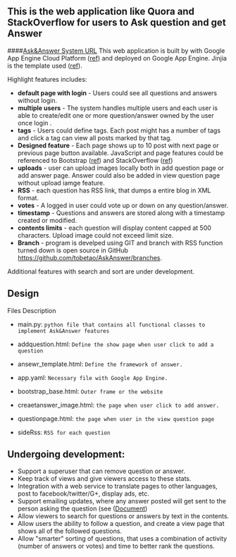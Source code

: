 This is the web application like Quora and StackOverflow for users to Ask question and get Answer
---

####[Ask&Answer System URL](http://tobetaoblog.appspot.com/)
This web application is built by with Google App Engine Cloud Platform ([ref](https://cloud.google.com/appengine/docs)) and deployed on Google App Engine. 
Jinjia is the template used ([ref](https://cloud.google.com/appengine/docs/python/gettingstartedpython27/templates)).

Highlight features includes:

* **default page with login** - Users could see all questions and answers without login.
* **multiple users** - The system handles multiple users and each user is able to create/edit one or more question/answer owned by the user once login .
* **tags** - Users could define tags. Each post might has a number of tags and click a tag can view all posts marked by that tag. 
* **Designed feature** - Each page shows up to 10 post with next page or previous page button available. JavaScript and page features could be referenced to Bootstrap ([ref](http://bootstrapzero.com/)) and StackOverflow ([ref](http://bootstrapzero.com/))
* **uploads** - user can upload images locally both in add question page or add answer page. Answer could also be added in view question page without upload iamge feature.
* **RSS** - each question has RSS link, that dumps a entire blog in XML format.
* **votes** - A logged in user could vote up or down on any question/answer. 
* **timestamp** - Questions and answers are stored along with a timestamp created or modified. 
* **contents limits** - each question will display content capped at 500 characters. Upload image could not exceed limit size. 
* **Branch** - program is develped using GIT and branch with RSS function turned down is open source in GitHub https://github.com/tobetao/AskAnswer/branches.

Additional features with search and sort are under development.

Design
---
Files Description
	
* main.py: `python file that contains all functional classes to implement Ask&Answer features`

* addquestion.html: `Define the show page when user click to add a question`

* ansewr_template.html: `Define the framework of answer.`

* app.yaml: `Necessary file with Google App Engine.`

* bootstrap_base.html: `Outer frame or the website`

* creaetanswer_image.html: `the page when user click to add answer.`

* questionpage.html: `the page when user in the view question page`

* sideRss: `RSS for each question`


Undergoing development:
---
* Support a superuser that can remove question or answer.
* Keep track of views and give viewers access to these stats.
* Integration with a web service to translate pages to other languages, post to facebook/twitter/G+, display ads, etc.
* Support emailing updates, where any answer posted will get sent to the person asking the question (see ([Document](https://cloud.google.com/appengine/docs/python/mail/receivingmail))
* Allow viewers to search for questions or answers by text in the contents.
* Allow users the ability to follow a question, and create a view page that shows all of the followed questions.
* Allow "smarter" sorting of questions, that uses a combination of activity (number of answers or votes) and time to better rank the questions.
